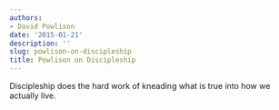 ```yaml
---
authors:
- David Powlison
date: '2015-01-21'
description: ''
slug: powlison-on-discipleship
title: Powlison on Discipleship
---
```

Discipleship does the hard work of kneading what is true into how we actually live.



